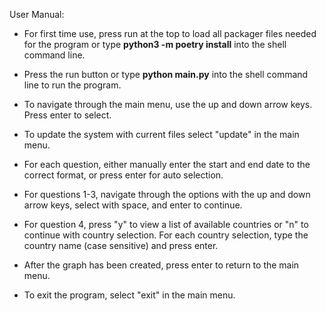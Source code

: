 User Manual:

- For first time use, press run at the top to load all packager files needed for the program or type **python3 -m poetry install** into the shell command line.

- Press the run button or type **python main.py** into the shell command line to run the program.

- To navigate through the main menu, use the up and down arrow keys.  Press enter to select.

- To update the system with current files select "update" in the main menu.

- For each question, either manually enter the start and end date to the correct format, or press enter for auto selection.

- For questions 1-3, navigate through the options with the up and down arrow keys, select with space, and enter to continue.

- For question 4, press "y" to view a list of available countries or "n" to continue with country selection.  For each country selection, type the country name (case sensitive) and press enter.

- After the graph has been created, press enter to return to the main menu.

- To exit the program, select "exit" in the main menu.